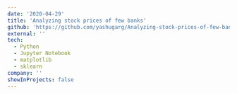 ```yaml
---
date: '2020-04-29'
title: 'Analyzing stock prices of few banks'
github: 'https://github.com/yashugarg/Analyzing-stock-prices-of-few-banks'
external: ''
tech:
  - Python
  - Jupyter Notebook
  - matplotlib
  - sklearn
company: ''
showInProjects: false
---
```


